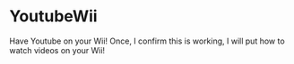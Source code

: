 # YoutubeWii
Have Youtube on your Wii!
Once, I confirm this is working, I will put how to watch videos on your Wii!
